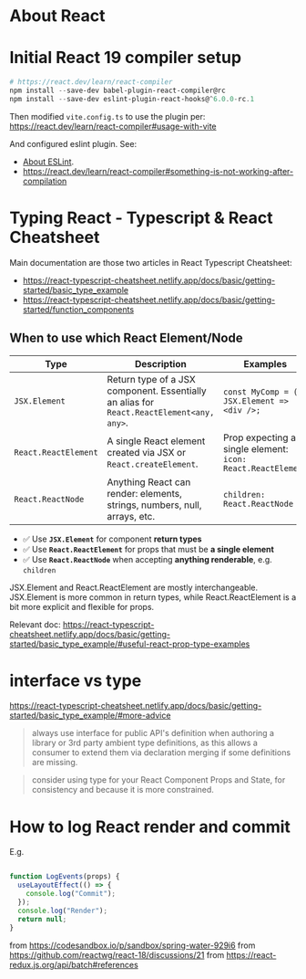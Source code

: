 # About React

# Initial React 19 compiler setup

``` powershell
# https://react.dev/learn/react-compiler
npm install --save-dev babel-plugin-react-compiler@rc 
npm install --save-dev eslint-plugin-react-hooks@^6.0.0-rc.1
```

Then modified `vite.config.ts` to use the plugin per:
  https://react.dev/learn/react-compiler#usage-with-vite

And configured eslint plugin. See:

- [About ESLint](about_eslint.md#initial-eslint-config-setup).
- https://react.dev/learn/react-compiler#something-is-not-working-after-compilation

# Typing React - Typescript & React Cheatsheet

Main documentation are those two articles in React Typescript Cheatsheet:

- https://react-typescript-cheatsheet.netlify.app/docs/basic/getting-started/basic_type_example
- https://react-typescript-cheatsheet.netlify.app/docs/basic/getting-started/function_components

## When to use which React Element/Node

| Type                   | Description                                    | Examples                                               |
|------------------------|------------------------------------------------|--------------------------------------------------------|
| `JSX.Element`          | Return type of a JSX component. Essentially an alias for `React.ReactElement<any, any>`. | `const MyComp = (): JSX.Element => <div />;`          |
| `React.ReactElement`   | A single React element created via JSX or `React.createElement`. | Prop expecting a single element: `icon: React.ReactElement` |
| `React.ReactNode`      | Anything React can render: elements, strings, numbers, null, arrays, etc. | `children: React.ReactNode`                           |

- ✅ Use **`JSX.Element`** for component **return types**  
- ✅ Use **`React.ReactElement`** for props that must be **a single element**  
- ✅ Use **`React.ReactNode`** when accepting **anything renderable**, e.g. `children`  

JSX.Element and React.ReactElement are mostly interchangeable.
JSX.Element is more common in return types, while React.ReactElement is a bit more explicit and flexible for props.

Relevant doc:
https://react-typescript-cheatsheet.netlify.app/docs/basic/getting-started/basic_type_example/#useful-react-prop-type-examples

# interface vs type

https://react-typescript-cheatsheet.netlify.app/docs/basic/getting-started/basic_type_example/#more-advice

> always use interface for public API's definition when authoring a library or 3rd party ambient type definitions,
> as this allows a consumer to extend them via declaration merging if some definitions are missing.

> consider using type for your React Component Props and State, for consistency and because it is more constrained.

# How to log React render and commit

E.g.

``` typescript

function LogEvents(props) {
  useLayoutEffect(() => {
    console.log("Commit");
  });
  console.log("Render");
  return null;
}
```

from https://codesandbox.io/p/sandbox/spring-water-929i6
from https://github.com/reactwg/react-18/discussions/21
from https://react-redux.js.org/api/batch#references
